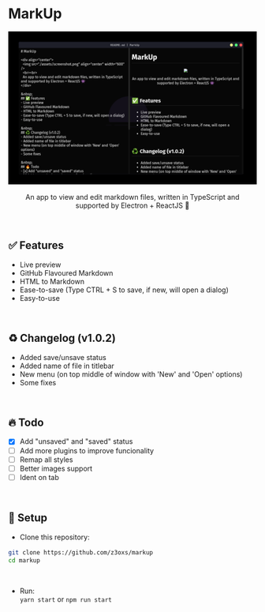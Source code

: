 # MarkUp

<div align="center">
  <img src="./assets/screenshot.png" align="center" width="700" />
  <br><br>
  An app to view and edit markdown files, written in TypeScript and supported by Electron + ReactJS 👾
</div>

&nbsp;
## ✅ Features
- Live preview
- GitHub Flavoured Markdown
- HTML to Markdown
- Ease-to-save (Type CTRL + S to save, if new, will open a dialog)
- Easy-to-use

&nbsp;
## ♻️ Changelog (v1.0.2)
- Added save/unsave status
- Added name of file in titlebar
- New menu (on top middle of window with 'New' and 'Open' options)
- Some fixes

&nbsp;
## 🔥 Todo
- [x] Add "unsaved" and "saved" status
- [ ] Add more plugins to improve funcionality
- [ ] Remap all styles
- [ ] Better images support
- [ ] Ident on tab

&nbsp;
## 🔧 Setup
- Clone this repository:
```bash
git clone https://github.com/z3oxs/markup
cd markup
```

&nbsp;
- Run:<br>
`yarn start` or `npm run start`